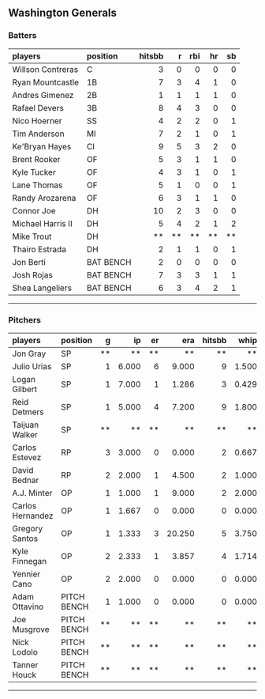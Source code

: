 ## Washington Generals

### Batters

 
|players           |position  | hitsbb|  r| rbi| hr| sb| 
|:-----------------|:---------|------:|--:|---:|--:|--:| 
|Willson Contreras |C         |      3|  0|   0|  0|  0| 
|Ryan Mountcastle  |1B        |      7|  3|   4|  1|  0| 
|Andres Gimenez    |2B        |      1|  1|   1|  1|  0| 
|Rafael Devers     |3B        |      8|  4|   3|  0|  0| 
|Nico Hoerner      |SS        |      4|  2|   2|  0|  1| 
|Tim Anderson      |MI        |      7|  2|   1|  0|  1| 
|Ke'Bryan Hayes    |CI        |      9|  5|   3|  2|  0| 
|Brent Rooker      |OF        |      5|  3|   1|  1|  0| 
|Kyle Tucker       |OF        |      4|  3|   1|  0|  1| 
|Lane Thomas       |OF        |      5|  1|   0|  0|  1| 
|Randy Arozarena   |OF        |      6|  3|   1|  1|  0| 
|Connor Joe        |DH        |     10|  2|   3|  0|  0| 
|Michael Harris II |DH        |      5|  4|   2|  1|  2| 
|Mike Trout        |DH        |     **| **|  **| **| **| 
|Thairo Estrada    |DH        |      2|  1|   1|  0|  1| 
|Jon Berti         |BAT BENCH |      2|  0|   0|  0|  0| 
|Josh Rojas        |BAT BENCH |      7|  3|   3|  1|  1| 
|Shea Langeliers   |BAT BENCH |      6|  3|   4|  2|  1| 


* * *

### Pitchers

 
|players          |position    |  g|    ip| er|    era| hitsbb|  whip| so|  w| sv| 
|:----------------|:-----------|--:|-----:|--:|------:|------:|-----:|--:|--:|--:| 
|Jon Gray         |SP          | **|    **| **|     **|     **|    **| **| **| **| 
|Julio Urias      |SP          |  1| 6.000|  6|  9.000|      9| 1.500|  9|  0|  0| 
|Logan Gilbert    |SP          |  1| 7.000|  1|  1.286|      3| 0.429|  7|  1|  0| 
|Reid Detmers     |SP          |  1| 5.000|  4|  7.200|      9| 1.800|  3|  0|  0| 
|Taijuan Walker   |SP          | **|    **| **|     **|     **|    **| **| **| **| 
|Carlos Estevez   |RP          |  3| 3.000|  0|  0.000|      2| 0.667|  3|  0|  2| 
|David Bednar     |RP          |  2| 2.000|  1|  4.500|      2| 1.000|  1|  0|  1| 
|A.J. Minter      |OP          |  1| 1.000|  1|  9.000|      2| 2.000|  0|  0|  0| 
|Carlos Hernandez |OP          |  1| 1.667|  0|  0.000|      0| 0.000|  1|  0|  1| 
|Gregory Santos   |OP          |  1| 1.333|  3| 20.250|      5| 3.750|  2|  0|  0| 
|Kyle Finnegan    |OP          |  2| 2.333|  1|  3.857|      4| 1.714|  2|  0|  2| 
|Yennier Cano     |OP          |  2| 2.000|  0|  0.000|      0| 0.000|  0|  0|  1| 
|Adam Ottavino    |PITCH BENCH |  1| 1.000|  0|  0.000|      0| 0.000|  0|  0|  0| 
|Joe Musgrove     |PITCH BENCH | **|    **| **|     **|     **|    **| **| **| **| 
|Nick Lodolo      |PITCH BENCH | **|    **| **|     **|     **|    **| **| **| **| 
|Tanner Houck     |PITCH BENCH | **|    **| **|     **|     **|    **| **| **| **| 


* * *


